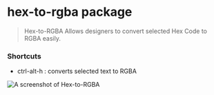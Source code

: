 # hex-to-rgba package

> Hex-to-RGBA Allows designers to convert selected Hex Code to RGBA easily.

### Shortcuts
  - ctrl-alt-h : converts selected text to RGBA

![A screenshot of Hex-to-RGBA](https://media.giphy.com/media/xT9IgHS9RdgCmHAUfK/giphy.gif)
